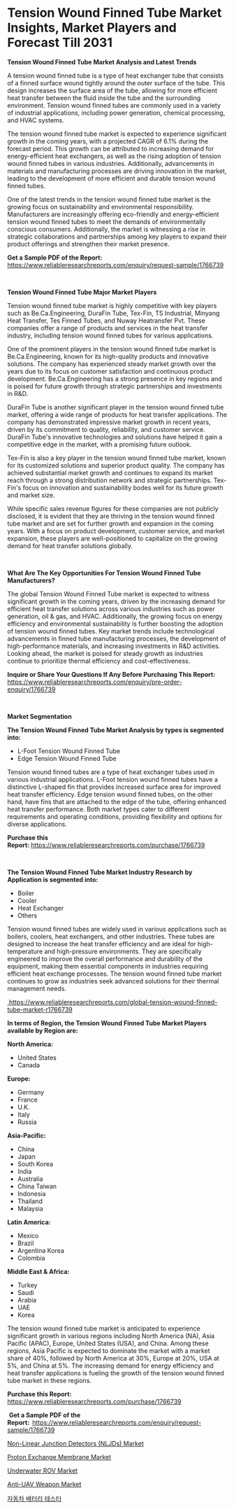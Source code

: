 <p><h1>Tension Wound Finned Tube Market Insights, Market Players and Forecast Till 2031</h1></p><p><strong>Tension Wound Finned Tube Market Analysis and Latest Trends</strong></p>
<p><p>A tension wound finned tube is a type of heat exchanger tube that consists of a finned surface wound tightly around the outer surface of the tube. This design increases the surface area of the tube, allowing for more efficient heat transfer between the fluid inside the tube and the surrounding environment. Tension wound finned tubes are commonly used in a variety of industrial applications, including power generation, chemical processing, and HVAC systems.</p><p>The tension wound finned tube market is expected to experience significant growth in the coming years, with a projected CAGR of 6.1% during the forecast period. This growth can be attributed to increasing demand for energy-efficient heat exchangers, as well as the rising adoption of tension wound finned tubes in various industries. Additionally, advancements in materials and manufacturing processes are driving innovation in the market, leading to the development of more efficient and durable tension wound finned tubes.</p><p>One of the latest trends in the tension wound finned tube market is the growing focus on sustainability and environmental responsibility. Manufacturers are increasingly offering eco-friendly and energy-efficient tension wound finned tubes to meet the demands of environmentally conscious consumers. Additionally, the market is witnessing a rise in strategic collaborations and partnerships among key players to expand their product offerings and strengthen their market presence.</p></p>
<p><strong>Get a Sample PDF of the Report:&nbsp;</strong> <a href="https://www.reliableresearchreports.com/enquiry/request-sample/1766739">https://www.reliableresearchreports.com/enquiry/request-sample/1766739</a></p>
<p>&nbsp;</p>
<p><strong>Tension Wound Finned Tube Major Market Players</strong></p>
<p><p>Tension wound finned tube market is highly competitive with key players such as Be.Ca.Engineering, DuraFin Tube, Tex-Fin, TS Industrial, Minyang Heat Transfer, Tes Finned Tubes, and Nuway Heatransfer Pvt. These companies offer a range of products and services in the heat transfer industry, including tension wound finned tubes for various applications.</p><p>One of the prominent players in the tension wound finned tube market is Be.Ca.Engineering, known for its high-quality products and innovative solutions. The company has experienced steady market growth over the years due to its focus on customer satisfaction and continuous product development. Be.Ca.Engineering has a strong presence in key regions and is poised for future growth through strategic partnerships and investments in R&D.</p><p>DuraFin Tube is another significant player in the tension wound finned tube market, offering a wide range of products for heat transfer applications. The company has demonstrated impressive market growth in recent years, driven by its commitment to quality, reliability, and customer service. DuraFin Tube's innovative technologies and solutions have helped it gain a competitive edge in the market, with a promising future outlook.</p><p>Tex-Fin is also a key player in the tension wound finned tube market, known for its customized solutions and superior product quality. The company has achieved substantial market growth and continues to expand its market reach through a strong distribution network and strategic partnerships. Tex-Fin's focus on innovation and sustainability bodes well for its future growth and market size.</p><p>While specific sales revenue figures for these companies are not publicly disclosed, it is evident that they are thriving in the tension wound finned tube market and are set for further growth and expansion in the coming years. With a focus on product development, customer service, and market expansion, these players are well-positioned to capitalize on the growing demand for heat transfer solutions globally.</p></p>
<p>&nbsp;</p>
<p><strong>What Are The Key Opportunities For Tension Wound Finned Tube Manufacturers?</strong></p>
<p><p>The global Tension Wound Finned Tube market is expected to witness significant growth in the coming years, driven by the increasing demand for efficient heat transfer solutions across various industries such as power generation, oil & gas, and HVAC. Additionally, the growing focus on energy efficiency and environmental sustainability is further boosting the adoption of tension wound finned tubes. Key market trends include technological advancements in finned tube manufacturing processes, the development of high-performance materials, and increasing investments in R&D activities. Looking ahead, the market is poised for steady growth as industries continue to prioritize thermal efficiency and cost-effectiveness.</p></p>
<p><strong>Inquire or Share Your Questions If Any Before Purchasing This Report:</strong> <a href="https://www.reliableresearchreports.com/enquiry/pre-order-enquiry/1766739">https://www.reliableresearchreports.com/enquiry/pre-order-enquiry/1766739</a></p>
<p>&nbsp;</p>
<p><strong>Market Segmentation</strong></p>
<p><strong>The Tension Wound Finned Tube Market Analysis by types is segmented into:</strong></p>
<p><ul><li>L-Foot Tension Wound Finned Tube</li><li>Edge Tension Wound Finned Tube</li></ul></p>
<p><p>Tension wound finned tubes are a type of heat exchanger tubes used in various industrial applications. L-Foot tension wound finned tubes have a distinctive L-shaped fin that provides increased surface area for improved heat transfer efficiency. Edge tension wound finned tubes, on the other hand, have fins that are attached to the edge of the tube, offering enhanced heat transfer performance. Both market types cater to different requirements and operating conditions, providing flexibility and options for diverse applications.</p></p>
<p><strong>Purchase this Report:&nbsp;</strong><a href="https://www.reliableresearchreports.com/purchase/1766739">https://www.reliableresearchreports.com/purchase/1766739</a></p>
<p>&nbsp;</p>
<p><strong>The Tension Wound Finned Tube Market Industry Research by Application is segmented into:</strong></p>
<p><ul><li>Boiler</li><li>Cooler</li><li>Heat Exchanger</li><li>Others</li></ul></p>
<p><p>Tension wound finned tubes are widely used in various applications such as boilers, coolers, heat exchangers, and other industries. These tubes are designed to increase the heat transfer efficiency and are ideal for high-temperature and high-pressure environments. They are specifically engineered to improve the overall performance and durability of the equipment, making them essential components in industries requiring efficient heat exchange processes. The tension wound finned tube market continues to grow as industries seek advanced solutions for their thermal management needs.</p></p>
<p><a href="https://www.reliableresearchreports.com/global-tension-wound-finned-tube-market-r1766739">&nbsp;https://www.reliableresearchreports.com/global-tension-wound-finned-tube-market-r1766739</a></p>
<p><strong>In terms of Region, the Tension Wound Finned Tube Market Players available by Region are:</strong></p>
<p>
    <p> <strong> North America: </strong>
        <ul>
            <li>United States</li>
            <li>Canada</li>
        </ul>
        </p> 
    <p> <strong> Europe: </strong>
        <ul>
            <li>Germany</li>
            <li>France</li>
            <li>U.K.</li>
            <li>Italy</li>
            <li>Russia</li>
        </ul>
        </p> 
    <p> <strong> Asia-Pacific: </strong>
        <ul>
            <li>China</li>
            <li>Japan</li>
            <li>South Korea</li>
            <li>India</li>
            <li>Australia</li>
            <li>China Taiwan</li>
            <li>Indonesia</li>
            <li>Thailand</li>
            <li>Malaysia</li>
        </ul>
        </p> 
    <p> <strong> Latin America: </strong>
        <ul>
            <li>Mexico</li>
            <li>Brazil</li>
            <li>Argentina Korea</li>
            <li>Colombia</li>
        </ul>
        </p> 
    <p> <strong> Middle East & Africa: </strong>
        <ul>
            <li>Turkey</li>
            <li>Saudi</li>
            <li>Arabia</li>
            <li>UAE</li>
            <li>Korea</li>
        </ul>
    </p>
    </p>
<p><p>The tension wound finned tube market is anticipated to experience significant growth in various regions including North America (NA), Asia Pacific (APAC), Europe, United States (USA), and China. Among these regions, Asia Pacific is expected to dominate the market with a market share of 40%, followed by North America at 30%, Europe at 20%, USA at 5%, and China at 5%. The increasing demand for energy efficiency and heat transfer applications is fueling the growth of the tension wound finned tube market in these regions.</p></p>
<p><strong>Purchase this Report: </strong><a href="https://www.reliableresearchreports.com/purchase/1766739">https://www.reliableresearchreports.com/purchase/1766739</a></p>
<p>&nbsp;<strong>Get a Sample PDF of the Report:&nbsp;&nbsp;</strong><a href="https://www.reliableresearchreports.com/enquiry/request-sample/1766739">https://www.reliableresearchreports.com/enquiry/request-sample/1766739</a></p>
<p><strong></strong></p>
<p><p><a href="https://github.com/fiixsa/Market-Research-Report-List-2/blob/main/non-linear-junction-detectors-nljds-market.md">Non-Linear Junction Detectors (NLJDs) Market</a></p><p><a href="https://issuu.com/reportprime-2/docs/proton-exchange-membrane-market-size-2030.pptx">Proton Exchange Membrane Market</a></p><p><a href="https://www.linkedin.com/pulse/underwater-rov-market-comprehensive-assessment-type-application-mmdfc?trackingId=X8kojEfshhK4X2AWhxuCwA%3D%3D">Underwater ROV Market</a></p><p><a href="https://github.com/cecuraprangm/Market-Research-Report-List-2/blob/main/anti-uav-weapon-market.md">Anti-UAV Weapon Market</a></p><p><a href="https://medium.com/@hilmi-2a/%EC%9E%90%EB%8F%99%EC%B0%A8-%EB%B0%B0%ED%84%B0%EB%A6%AC-%ED%85%8C%EC%8A%A4%ED%84%B0-%EC%8B%9C%EC%9E%A5-%EB%B3%B4%EA%B3%A0%EC%84%9C%EB%8A%94-%EC%9D%B4-%EC%8B%9C%EC%9E%A5%EC%9D%98-%EC%B5%9C%EC%8B%A0-%ED%8A%B8%EB%A0%8C%EB%93%9C%EC%99%80-%EC%84%B1%EC%9E%A5-%EA%B8%B0%ED%9A%8C%EB%A5%BC-%EB%B0%9D%ED%98%80%EC%A4%8D%EB%8B%88%EB%8B%A4-7a7353c387df">자동차 배터리 테스터</a></p></p>